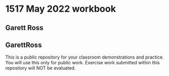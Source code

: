 # 1517 May 2022 workbook

## Garett Ross

## GarettRoss

This is a public repository for your classroom demonstrations and practice. You will use this only for public work. Exercise work submitted within this repository will NOT be evaluated.
